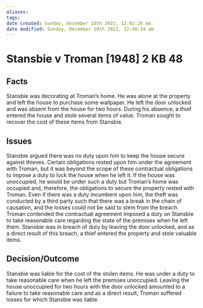 ```yaml
---
aliases: 
tags: 
date created: Sunday, December 10th 2023, 12:02:26 am
date modified: Sunday, December 10th 2023, 12:40:34 am
---
```


# Stansbie v Troman [1948] 2 KB 48

## Facts

Stansbie was decorating at Troman’s home. He was alone at the property and left the house to purchase some wallpaper. He left the door unlocked and was absent from the house for two hours. During his absence, a thief entered the house and stole several items of value. Troman sought to recover the cost of these items from Stansbie.

## Issues

Stansbie argued there was no duty upon him to keep the house secure against thieves. Certain obligations rested upon him under the agreement with Troman, but it was beyond the scope of these contractual obligations to impose a duty to lock the house when he left it. If the house was unoccupied, he would be under such a duty but Troman’s home was occupied and, therefore, the obligations to secure the property rested with Troman. Even if there was a duty incumbent upon him, the theft was conducted by a third party such that there was a break in the chain of causation, and the losses could not be said to stem from the breach. Troman contended the contractual agreement imposed a duty on Stansbie to take reasonable care regarding the state of the premises when he left them. Stansbie was in breach of duty by leaving the door unlocked, and as a direct result of this breach, a thief entered the property and stole valuable items.

## Decision/Outcome

Stansbie was liable for the cost of the stolen items. He was under a duty to take reasonable care when he left the premises unoccupied. Leaving the house unoccupied for two hours with the door unlocked amounted to a failure to take reasonable care and as a direct result, Troman suffered losses for which Stansbie was liable.
